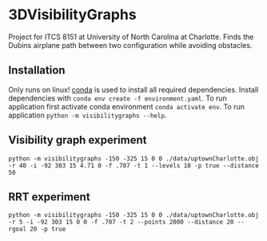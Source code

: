# 3DVisibilityGraphs
Project for ITCS 8151 at University of North Carolina at Charlotte. Finds the Dubins airplane path between two configuration while avoiding obstacles.
## Installation
Only runs on linux!
[conda]("https://docs.conda.io/en/latest/") is used to install all required dependencies.
Install dependencies with ``conda env create -f environment.yaml``.
To run application first activate conda environment ``conda activate env``.
To run application ``python -m visibilitygraphs --help``.
## Visibility graph experiment
``python -m visibilitygraphs -150 -325 15 0 0 ./data/uptownCharlotte.obj -r 40 -i -92 303 15 4.71 0 -f .707 -t 1 --levels 10 -p true --distance 50``
## RRT experiment
``python -m visibilitygraphs -150 -325 15 0 0 ./data/uptownCharlotte.obj -r 5 -i -92 303 15 0 0 -f .707 -t 2 --points 2000 --distance 20 --rgoal 20 -p true``
